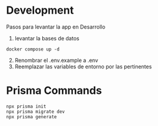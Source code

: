 # Development
Pasos para levantar la app en Desarrollo

1.  levantar la bases de datos
```
docker compose up -d
```
2. Renombrar el .env.example a .env
3. Reemplazar las variables de entorno por las pertinentes

# Prisma Commands
```
npx prisma init
npx prisma migrate dev
npx prisma generate
```